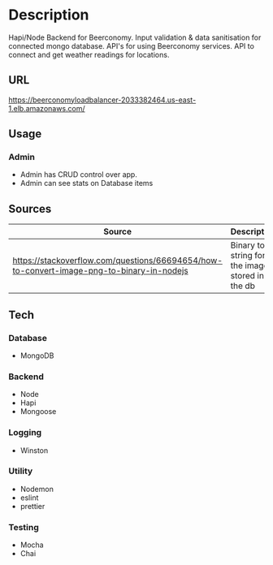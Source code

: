 # **Description**

Hapi/Node Backend for Beerconomy. Input validation & data sanitisation for connected mongo database.
API's for using Beerconomy services. API to connect and get weather readings for locations.

## **URL**

<https://beerconomyloadbalancer-2033382464.us-east-1.elb.amazonaws.com/>

## **Usage**

### Admin

- Admin has CRUD control over app.
- Admin can see stats on Database items

## Sources

| Source                                                                                      | Description                                      |
| ------------------------------------------------------------------------------------------- | ------------------------------------------------ |
| <https://stackoverflow.com/questions/66694654/how-to-convert-image-png-to-binary-in-nodejs> | Binary to string for the images stored in the db |


## **Tech**

### **Database**

- MongoDB

### **Backend**

- Node
- Hapi
- Mongoose

### **Logging**

- Winston

### **Utility**

- Nodemon
- eslint
- prettier

### **Testing**

- Mocha
- Chai
